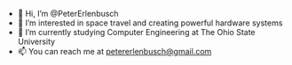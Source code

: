 - 👋 Hi, I’m @PeterErlenbusch
- 👀 I’m interested in space travel and creating powerful hardware systems
- 🌱 I’m currently studying Computer Engineering at The Ohio State University
- 📫 You can reach me at petererlenbusch@gmail.com

<!---
PeterErlenbusch/PeterErlenbusch is a ✨ special ✨ repository because its `README.md` (this file) appears on your GitHub profile.
You can click the Preview link to take a look at your changes.
--->
